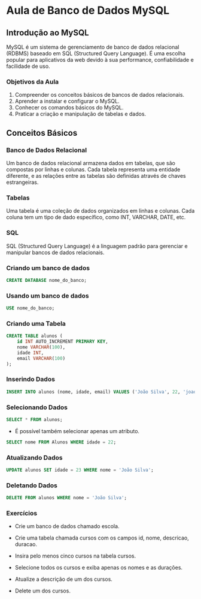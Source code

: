 # Aula de Banco de Dados MySQL

## Introdução ao MySQL

MySQL é um sistema de gerenciamento de banco de dados relacional (RDBMS) baseado em SQL (Structured Query Language). É uma escolha popular para aplicativos da web devido à sua performance, confiabilidade e facilidade de uso.

### Objetivos da Aula

1. Compreender os conceitos básicos de bancos de dados relacionais.
2. Aprender a instalar e configurar o MySQL.
3. Conhecer os comandos básicos do MySQL.
4. Praticar a criação e manipulação de tabelas e dados.

## Conceitos Básicos

### Banco de Dados Relacional

Um banco de dados relacional armazena dados em tabelas, que são compostas por linhas e colunas. Cada tabela representa uma entidade diferente, e as relações entre as tabelas são definidas através de chaves estrangeiras.

### Tabelas

Uma tabela é uma coleção de dados organizados em linhas e colunas. Cada coluna tem um tipo de dado específico, como INT, VARCHAR, DATE, etc.

### SQL

SQL (Structured Query Language) é a linguagem padrão para gerenciar e manipular bancos de dados relacionais.

### Criando um banco de dados

```sql
CREATE DATABASE nome_do_banco;
```

### Usando um banco de dados

```sql
USE nome_do_banco;
```

### Criando uma Tabela

```sql
CREATE TABLE alunos (
    id INT AUTO_INCREMENT PRIMARY KEY,
    nome VARCHAR(100),
    idade INT,
    email VARCHAR(100)
);
```

### Inserindo Dados

```sql
INSERT INTO alunos (nome, idade, email) VALUES ('João Silva', 22, 'joao@example.com');
```

### Selecionando Dados

```sql
SELECT * FROM alunos;
```

- É possível também selecionar apenas um atributo.

```sql
SELECT nome FROM Alunos WHERE idade = 22;
```

### Atualizando Dados

```sql
UPDATE alunos SET idade = 23 WHERE nome = 'João Silva';
```

### Deletando Dados

```sql
DELETE FROM alunos WHERE nome = 'João Silva';
```

### Exercícios


- Crie um banco de dados chamado escola.

- Crie uma tabela chamada cursos com os campos id, nome, descricao, duracao.

- Insira pelo menos cinco cursos na tabela cursos.

- Selecione todos os cursos e exiba apenas os nomes e as durações.

- Atualize a descrição de um dos cursos.

- Delete um dos cursos.